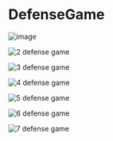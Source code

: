 # DefenseGame


![image](https://user-images.githubusercontent.com/67784971/103776131-02f71700-4ffd-11eb-8719-d940cc1f9db9.png)
<start page>

![2 defense game](https://user-images.githubusercontent.com/67784971/103776194-186c4100-4ffd-11eb-9ded-246f0f6220e6.jpg)
<main page>

![3 defense game](https://user-images.githubusercontent.com/67784971/103776232-23bf6c80-4ffd-11eb-8647-ddc24b02af9d.jpg)
<game explain>

![4 defense game](https://user-images.githubusercontent.com/67784971/103776276-33d74c00-4ffd-11eb-9f2f-3f742504069e.jpg)
<game main>

![5 defense game](https://user-images.githubusercontent.com/67784971/103776306-3d60b400-4ffd-11eb-93f7-fdb5b4cf615e.jpg)

![6 defense game](https://user-images.githubusercontent.com/67784971/103776327-46518580-4ffd-11eb-8c8c-f9d187de4b2e.jpg)
<game store>

![7 defense game](https://user-images.githubusercontent.com/67784971/103776348-4f425700-4ffd-11eb-9b3e-f9402be572f2.jpg)
<ranking>
